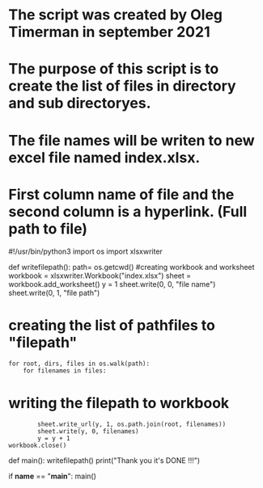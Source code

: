 # The script was created by Oleg Timerman in september 2021
# The purpose of this script is to create the list of files in directory and sub directoryes.
# The file names will be writen to new excel file named index.xlsx.
# First column name of file and the second column is a hyperlink. (Full path to file)

#!/usr/bin/python3
import os
import xlsxwriter

def writefilepath():
    path= os.getcwd()
#creating workbook and worksheet
    workbook = xlsxwriter.Workbook("index.xlsx")
    sheet = workbook.add_worksheet()
    y = 1
    sheet.write(0, 0, "file name")
    sheet.write(0, 1, "file path")
# creating the list of pathfiles to "filepath"
    for root, dirs, files in os.walk(path):
        for filenames in files:
# writing the filepath to workbook
            sheet.write_url(y, 1, os.path.join(root, filenames))
            sheet.write(y, 0, filenames)
            y = y + 1
    workbook.close()
def main():
    writefilepath()
    print("Thank you it's DONE !!!")

if __name__ == "__main__":
    main()
